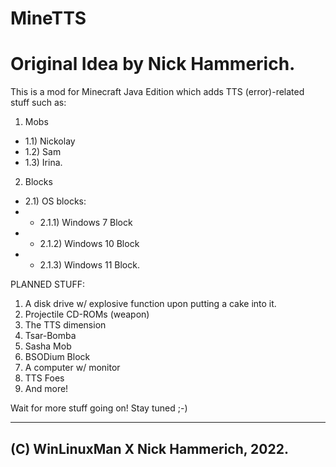 # MineTTS
# Original Idea by Nick Hammerich.

This is a mod for Minecraft Java Edition which adds TTS (error)-related stuff such as:
1) Mobs 
- 1.1) Nickolay
- 1.2) Sam
- 1.3) Irina.
2) Blocks
- 2.1) OS blocks:
- - 2.1.1) Windows 7 Block
- - 2.1.2) Windows 10 Block
- - 2.1.3) Windows 11 Block.
    
 PLANNED STUFF:
  1) A disk drive w/ explosive function upon putting a cake into it.
  2) Projectile CD-ROMs (weapon)
  3) The TTS dimension
  4) Tsar-Bomba
  5) Sasha Mob
  6) BSODium Block
  7) A computer w/ monitor
  8) TTS Foes
  9) And more!


Wait for more stuff going on! Stay tuned ;-)

-------------------------------------------
__**(C) WinLinuxMan X Nick Hammerich, 2022.**__
-------------------------------------------

